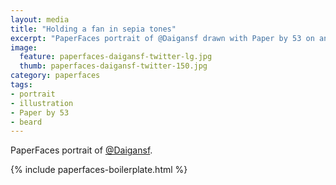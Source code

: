 ```yaml
---
layout: media
title: "Holding a fan in sepia tones"
excerpt: "PaperFaces portrait of @Daigansf drawn with Paper by 53 on an iPad."
image: 
  feature: paperfaces-daigansf-twitter-lg.jpg
  thumb: paperfaces-daigansf-twitter-150.jpg
category: paperfaces
tags: 
- portrait
- illustration
- Paper by 53
- beard
---
```


PaperFaces portrait of [@Daigansf](http://twitter.com/Daigansf).

{% include paperfaces-boilerplate.html %}